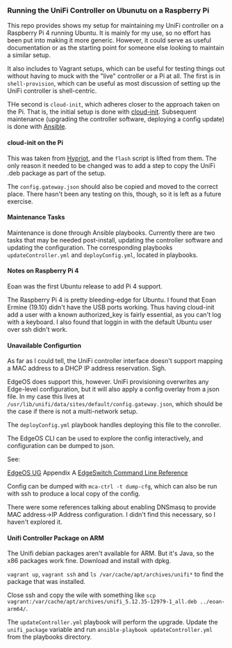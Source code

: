 ### Running the UniFi Controller on Ubunutu on a Raspberry Pi

This repo provides shows my setup for maintaining my UniFi controller on a Raspberry Pi 4 running Ubuntu. It is mainly for my use, so no effort has been put into making it more generic. However, it could serve as useful documentation or as the starting point for someone else looking to maintain a similar setup.

It also includes to Vagrant setups, which can be useful for testing things out without having to muck with the "live" controller or a Pi at all. The first is in `shell-provision`, which can be useful as most discussion of setting up the UniFi controller is shell-centric.

THe second is `cloud-init`, which adheres closer to the approach taken on the Pi. That is, the initial setup is done with [cloud-init](https://cloud-init.io). Subsequent maintenance (upgrading the controller software, deploying a config update) is done with [Ansible](https://www.ansible.com).

#### cloud-init on the Pi

This was taken from [Hypriot](https://blog.hypriot.com), and the `flash` script is lifted from them. The only reason it needed to be changed was to add a step to copy the UniFi .deb package as part of the setup.

The `config.gateway.json` should also be copied and moved to the correct place. There hasn't been any testing on this, though, so it is left as a future exercise.

#### Maintenance Tasks

Maintenance is done through Ansible playbooks. Currently there are two tasks that may be needed post-install, updating the controller software and updating the configuration. The corresponding playbooks `updateController.yml` and `deployConfig.yml`, located in playbooks.

#### Notes on Raspberry Pi 4

Eoan was the first Ubuntu release to add Pi 4 support.

The Raspberry Pi 4 is pretty bleeding-edge for Ubuntu. I found that Eoan Ermine (19.10) didn't have the USB ports working. Thus having cloud-init add a user with a known authorized_key is fairly essential, as you can't log with a keyboard. I also found that loggin in with the default Ubuntu user over ssh didn't work.

#### Unavailable Configurtion

As far as I could tell, the UniFi controller interface doesn't support mapping a MAC address to a DHCP IP address reservation. Sigh.

EdgeOS does support this, however. UniFi provisioning overwrites any Edge-level configuration, but it will also apply a config overlay from a json file. In my case this lives at `/usr/lib/unifi/data/sites/default/config.gateway.json`, which should be the case if there is not a multi-network setup.

The `deployConfig.yml` playbook handles deploying this file to the conroller.

The EdgeOS CLI can be used to explore the config interactively, and configuration can be dumped to json.

See:

[EdgeOS UG](https://dl.ubnt.com/guides/edgemax/EdgeOS_UG.pdf) Appendix A
[EdgeSwitch Command Line Reference](https://dl.ubnt.com/guides/edgemax/EdgeSwitch_CLI_Command_Reference_UG.pdf)

Config can be dumped with `mca-ctrl -t dump-cfg`, which can also be run with ssh to produce a local copy of the config.

There were some references talking about enabling DNSmasq to provide MAC address->IP Address configuration. I didn't find this necessary, so I haven't explored it.

#### Unifi Controller Package on ARM

The Unifi debian packages aren't available for ARM. But it's Java, so the x86 packages work fine. Download and install with dpkg.

`vagrant up`, `vagrant ssh` and `ls /var/cache/apt/archives/unifi*` to find the package that was installed.

Close ssh and copy the wile with something like `scp vagrant:/var/cache/apt/archives/unifi_5.12.35-12979-1_all.deb ../eoan-arm64/`.

The `updateController.yml` playbook will perform the upgrade. Update the `unifi_package` variable and run `ansible-playbook updateController.yml` from the playbooks directory.
